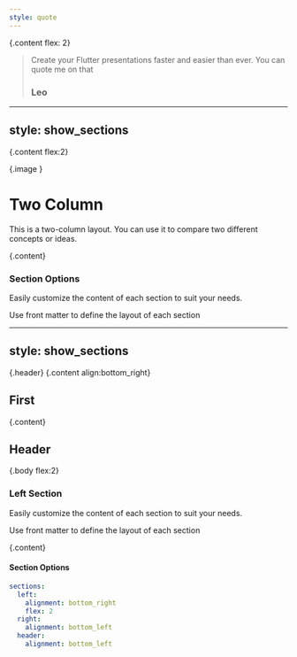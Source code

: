 ```yaml
---
style: quote
---
```


{.content flex: 2}
> Create your Flutter presentations faster and easier than ever.
> You can quote me on that
> ### Leo 


---
style: show_sections
---

{.content flex:2}

{.image }

# Two Column

This is a two-column layout. You can use it to compare two different concepts or ideas.

{.content}

### Section Options

Easily customize the content of each section to suit your needs.

Use front matter to define the layout of each section



---
style: show_sections
---

{.header}
{.content align:bottom_right}

## First

{.content}  


## Header

{.body flex:2}

### Left Section
Easily customize the content of each section to suit your needs.

Use front matter to define the layout of each section

{.content}

#### Section Options

```yaml
sections:
  left:
    alignment: bottom_right
    flex: 2
  right:
    alignment: bottom_left
  header:
    alignment: bottom_left
```
 
